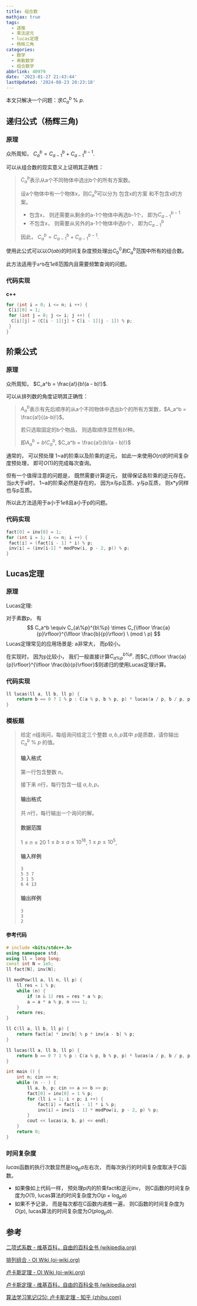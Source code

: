 ```yaml
---
title: 组合数
mathjax: true
tags:
  - 递推
  - 乘法逆元
  - lucas定理
  - 杨辉三角
categories:
  - 数学
  - 离散数学
  - 组合数学
abbrlink: 40979
date: '2023-01-27 21:43:44'
lastUpdated: '2024-08-23 20:23:18'
---
```


本文只解决一个问题：求$C_a^b\ \%\ p$.

## 递归公式（杨辉三角)

### 原理

众所周知， $C^b_a = C^b_{a-1} + C^{b-1}_{a-1}$.

<!--more-->

可以从组合数的现实意义上证明其正确性：

> $C_a^{b}$表示从a个不同物体中选出b个的所有方案数。
>
> 设a个物体中有一个物体x，则$C_a^b$可以分为 包含x的方案 和不包含x的方案。
>
> * 包含x， 则还需要从剩余的a-1个物体中再选b-1个， 即为$C^{b-1}_{a-1}$
> * 不包含x， 则需要从另外的a-1个物体中选b个， 即为$C^b_{a-1}$
>
> 因此， $C^b_a = C^b_{a-1} + C^{b-1}_{a-1}$.

使用此公式可以以$O(ab)$的时间复杂度预处理出$C^0_0到C_a^b$范围中所有的组合数。

此方法适用于`a*b`在$1e8$范围内且需要频繁查询的问题。

### 代码实现

**c++**

```cpp
for (int i = 0; i <= n; i ++) {
 C[i][0] = 1;
 for (int j = 0; j <= i; j ++) {
  C[i][j] = (C[i - 1][j] + C[i - 1][j - 1]) % p;
 }
}
```

## 阶乘公式

### 原理

众所周知， $C_a^b = \frac{a!}{b!(a - b)!}$.

可以从排列数的角度证明其正确性：

>$A_a^b$表示有先后顺序的从a个不同物体中选出b个的所有方案数，$A_a^b = \frac{a!}{(a-b)!}$。
>
>若只选取固定的b个物品， 则选取顺序显然有$b!$种。
>
>即$A_a^b = b!C_a^b$, $C_a^b = \frac{a!}{b!(a - b)!}$

通常的， 可以预处理 1~a的阶乘以及阶乘的逆元， 如此一来使用$O(n)$的时间复杂度预处理， 即可$O(1)$的完成每次查询。

但有一个值得注意的问题是， 既然需要计算逆元， 就得保证各阶乘的逆元存在。当p大于a时， 1~a的阶乘必然是存在的， 因为x与p互质、y与p互质， 则x*y同样也与p互质。

所以此方法适用于a小于$1e8$且a小于p的问题。

### 代码实现

```c++
fact[0] = inv[0] = 1;
for (int i = 1; i <= n; i ++) {
 fact[i] = (fact[i - 1] * i) % p;
 inv[i] = (inv[i-1] * modPow(i, p - 2, p)) % p;
}
```

## Lucas定理

### 原理

Lucas定理:

对于素数p， 有
$$
C_a^b \equiv C_{a\%p}^{b\%p} \times C_{\lfloor \frac{a}{p}\rfloor}^{\lfloor \frac{b}{p}\rfloor} \ (mod \ p)
$$
Lucas定理常见的应用场景是: a非常大， 而p较小。

在实现时， 因为p比较小， 我们一般直接计算$C_{a\%p}^{b\%p}$. 而$C_{\lfloor \frac{a}{p}\rfloor}^{\lfloor \frac{b}{p}\rfloor}$则递归的使用Lucas定理计算。

### 代码实现

```cpp
ll lucas(ll a, ll b, ll p) {
    return b == 0 ? 1 % p : C(a % p, b % p, p) * lucas(a / p, b / p, p) % p;
}
```

### 模板题
>
> 给定 $n$组询问，每组询问给定三个整数 $a,b,p$其中 $p$是质数，请你输出$C_a^b\ \%\ p$ 的值。
>
> #### 输入格式
>
> 第一行包含整数 $n$。
>
> 接下来 $n$行，每行包含一组 $a,b,p$。
>
> #### 输出格式
>
> 共 $n$行，每行输出一个询问的解。
>
> #### 数据范围
>
> $1≤n≤20$
> $1≤b≤a≤10^{18}$,
> $1≤p≤10^5$,
>
> #### 输入样例
>
> ```
> 3
> 5 3 7
> 3 1 5
> 6 4 13
> ```
>
> #### 输出样例
>
> ```
> 3
> 3
> 2
> ```

#### 参考代码

```cpp
# include <bits/stdc++.h>
using namespace std;
using ll = long long;
const int N = 1e5;
ll fact[N], inv[N];

ll modPow(ll a, ll n, ll p) {
    ll res = 1 % p;
    while (n) {
        if (n & 1) res = res * a % p;
        a = a * a % p, n >>= 1;
    }
    return res;
}

ll C(ll a, ll b, ll p) {
    return fact[a] * inv[b] % p * inv[a - b] % p;
}

ll lucas(ll a, ll b, ll p) {
    return b == 0 ? 1 % p : C(a % p, b % p, p) * lucas(a / p, b / p, p) % p;
}

int main () {
    int n; cin >> n;
    while (n -- ) {
        ll a, b, p; cin >> a >> b >> p;
        fact[0] = inv[0] = 1 % p;
        for (ll i = 1; i < p; i ++) {
            fact[i] = fact[i - 1] * i % p;
            inv[i] = inv[i - 1] * modPow(i, p - 2, p) % p;
        }
        cout << lucas(a, b, p) << endl;
    }
    return 0;
}
```

### 时间复杂度

$lucas$函数的执行次数显然是$\log_pa$左右次， 而每次执行的时间复杂度取决于$C$函数。

* 如果像如上代码一样， 预处理p内的阶乘fact和逆元inv， 则C函数的时间复杂度为$O(1)$, lucas算法的时间复杂度为$O(p + \log_pa)$
* 如果不予记录， 而是每次都在C函数内递推一遍， 则C函数的时间复杂度为$O(p)$, lucas算法的时间复杂度为$O(p\log_pa)$.

## 参考

[二项式系数 - 维基百科，自由的百科全书 (wikipedia.org)](https://zh.wikipedia.org/wiki/二項式係數)

[排列组合 - OI Wiki (oi-wiki.org)](https://oi-wiki.org/math/combinatorics/combination/)

[卢卡斯定理 - OI Wiki (oi-wiki.org)](https://oi-wiki.org/math/number-theory/lucas/#习题)

[卢卡斯定理 - 维基百科，自由的百科全书 (wikipedia.org)](https://zh.wikipedia.org/wiki/卢卡斯定理)

[算法学习笔记(25): 卢卡斯定理 - 知乎 (zhihu.com)](https://zhuanlan.zhihu.com/p/116698264)
